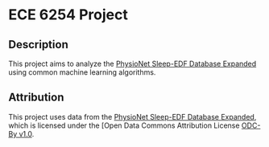 # ECE 6254 Project

## Description
This project aims to analyze the [PhysioNet Sleep-EDF Database Expanded](https://physionet.org/content/sleep-edfx/1.0.0/) using common machine learning algorithms.

## Attribution
This project uses data from the [PhysioNet Sleep-EDF Database Expanded](https://physionet.org/content/sleep-edfx/1.0.0/), which is licensed under the [Open Data Commons Attribution License [ODC-By v1.0](https://opendatacommons.org/licenses/by/1-0/).
